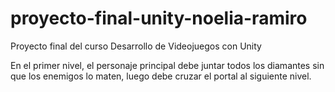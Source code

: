 # proyecto-final-unity-noelia-ramiro
Proyecto final del curso Desarrollo de Videojuegos con Unity

En el primer nivel, el personaje principal debe juntar todos los diamantes sin que los enemigos lo maten, luego debe cruzar el portal al siguiente nivel.
